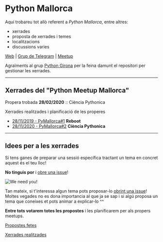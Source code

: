 # Python Mallorca

Aquí trobareu tot allò referent a *Python Mallorca*, entre altres:
- xerrades
- proposta de xerrades i temes
- localitzacions
- discussions varies

[Web](http://pymallorca.org) | [Grup de Telegram](https://t.me/pymallorca) | [Meetup](https://www.meetup.com/es-ES/Mallorca-Python-Meetup/)

Agraïments al grup [Python Girona](https://pythongirona.cat/) per la feina damunt el repositori per gestionar les xerrades. 

-----------------


## Xerrades del "Python Meetup Mallorca"

Propera trobada **28/02/2020** :: Ciència Pythonica

Xerrades realitzades i planificació de les properes

- [28/11/2019 - PyMallorca#1](xerrades/2019/11) **Reboot**
- [28/11/2020 - PyMallorca#2](xerrades/2020/02) **Ciència Pythonica**

-----------------


## Idees per a les xerrades

Si tens ganes de preparar una sessió específica tractant un tema en concret aquest és el teu lloc!

**No tinguis por** i [obre una issue](https://github.com/pymallorca/xerrades/issues/new)!

![We need you!](https://myopenuniversitylife.files.wordpress.com/2011/08/we-need-you.jpg)

Tan mateix, si t'interessa algun tema pots proposar-lo [obrint una issue](https://github.com/pymallorca/xerrades/issues/new)! Moltes vegades no es dona importancia al que ja se sap i si algú proposa un tema que coneixes et pots animar a explicar-lo ^^

**Entre tots votarem totes les propostes** i les planificarem per als propers meetups.


[Propostes fetes](https://github.com/pymallorca/xerrades/issues)

[Xerrades realitzades](xerrades/)
